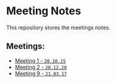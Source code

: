 # Meeting Notes
This repository stores the meetings notes.

## Meetings:
- [Meeting 1 - `20.10.15`](./meeting-1/meeting-1-notes.md)
- [Meeting 2 - `20.12.28`](./meeting-2/meeting-2-notes.md)
- [Meeting 9 - `21.03.17`](./meeting-9/meeting-9-notes.md)
